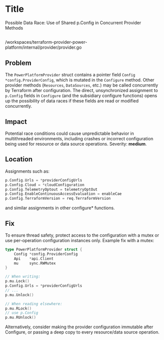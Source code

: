 # Title

Possible Data Race: Use of Shared p.Config in Concurrent Provider Methods

##

/workspaces/terraform-provider-power-platform/internal/provider/provider.go

## Problem

The `PowerPlatformProvider` struct contains a pointer field `Config *config.ProviderConfig`, which is mutated in the `Configure` method. Other provider methods (`Resources`, `DataSources`, etc.) may be called concurrently by Terraform after configuration. The direct, unsynchronized assignment to `p.Config` fields in `Configure` (and the subsidiary configure functions) opens up the possibility of data races if these fields are read or modified concurrently.

## Impact

Potential race conditions could cause unpredictable behavior in multithreaded environments, including crashes or incorrect configuration being used for resource or data source operations. Severity: **medium**.

## Location

Assignments such as:

```go
p.Config.Urls = *providerConfigUrls
p.Config.Cloud = *cloudConfiguration
p.Config.TelemetryOptout = telemetryOptOut
p.Config.EnableContinuousAccessEvaluation = enableCae
p.Config.TerraformVersion = req.TerraformVersion
```

and similar assignments in other configure* functions.

## Fix

To ensure thread safety, protect access to the configuration with a mutex or use per-operation configuration instances only. Example fix with a mutex:

```go
type PowerPlatformProvider struct {
    Config *config.ProviderConfig
    Api    *api.Client
    mu     sync.RWMutex
}

// When writing:
p.mu.Lock()
p.Config.Urls = *providerConfigUrls
// ...
p.mu.Unlock()

// When reading elsewhere:
p.mu.RLock()
// use p.Config
p.mu.RUnlock()
```

Alternatively, consider making the provider configuration immutable after Configure, or passing a deep copy to every resource/data source operation.
